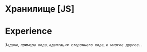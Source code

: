 # Хранилище [JS] <br>
# Experience

_`Задачи`, `примеры кода`, `адаптация стороннего кода`, `и многое другое..`_
